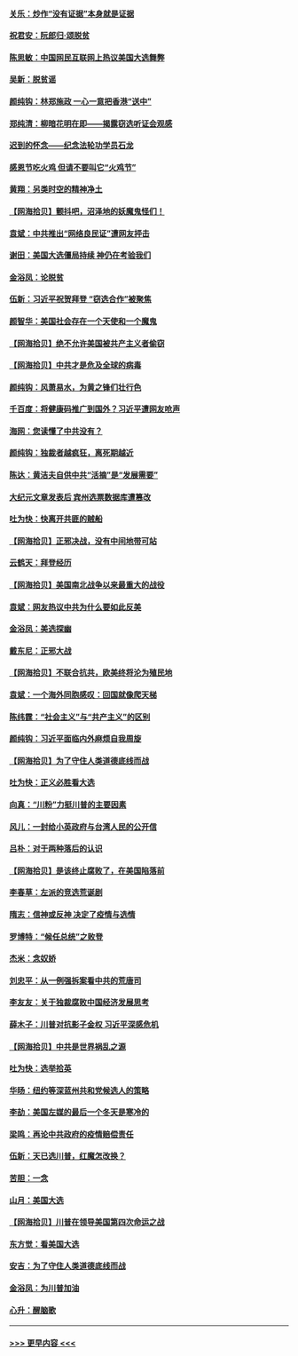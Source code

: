 #### [关乐：炒作“没有证据”本身就是证据](../pages/nsc993/n12583146.md?t=11300502) 
#### [祝君安：阮郎归‧颂脱贫](../pages/nsc993/n12583119.md?t=11300502) 
#### [陈思敏：中国网民互联网上热议美国大选舞弊](../pages/nsc993/n12582845.md?t=11300502) 
#### [吴新：脱贫谣](../pages/nsc993/n12580839.md?t=11300502) 
#### [颜纯钩：林郑施政 一心一意把香港“送中”](../pages/nsc993/n12580805.md?t=11300502) 
#### [郑纯清：柳暗花明在即——揭露窃选听证会观感](../pages/nsc993/n12580795.md?t=11300502) 
#### [迟到的怀念——纪念法轮功学员石龙](../pages/nsc993/n12580245.md?t=11300502) 
#### [感恩节吃火鸡  但请不要叫它“火鸡节”](../pages/nsc993/n12580252.md?t=11300502) 
#### [黄翔：另类时空的精神净土](../pages/nsc993/n12578638.md?t=11300502) 
#### [【网海拾贝】颤抖吧，沼泽地的妖魔鬼怪们！](../pages/nsc993/n12578552.md?t=11300502) 
#### [袁斌：中共推出“网络良民证”遭网友抨击](../pages/nsc993/n12578511.md?t=11300502) 
#### [谢田：美国大选僵局持续 神仍在考验我们](../pages/nsc993/n12577432.md?t=11300502) 
#### [金浴凤：论脱贫](../pages/nsc993/n12576386.md?t=11300502) 
#### [伍新：习近平祝贺拜登 “窃选合作”被聚焦](../pages/nsc993/n12576358.md?t=11300502) 
#### [颜智华：美国社会存在一个天使和一个魔鬼](../pages/nsc993/n12574299.md?t=11300502) 
#### [【网海拾贝】绝不允许美国被共产主义者偷窃](../pages/nsc993/n12573396.md?t=11300502) 
#### [【网海拾贝】中共才是危及全球的病毒](../pages/nsc993/n12571204.md?t=11300502) 
#### [颜纯钩：风萧易水，为黄之锋们壮行色](../pages/nsc993/n12571487.md?t=11300502) 
#### [千百度：将健康码推广到国外？习近平遭网友呛声](../pages/nsc993/n12570808.md?t=11300502) 
#### [海网：您读懂了中共没有？](../pages/nsc993/n12570487.md?t=11300502) 
#### [颜纯钩：独裁者越疯狂，离死期越近](../pages/nsc993/n12569055.md?t=11300502) 
#### [陈达：黄洁夫自供中共“活摘”是“发展需要”](../pages/nsc993/n12568541.md?t=11300502) 
#### [大纪元文章发表后 宾州选票数据库遭篡改](../pages/nsc993/n12568105.md?t=11300502) 
#### [吐为快：快离开共匪的贼船](../pages/nsc993/n12568462.md?t=11300502) 
#### [【网海拾贝】正邪决战，没有中间地带可站](../pages/nsc993/n12568439.md?t=11300502) 
#### [云鹤天：拜登经历](../pages/nsc993/n12567294.md?t=11300502) 
#### [【网海拾贝】美国南北战争以来最重大的战役](../pages/nsc993/n12567247.md?t=11300502) 
#### [袁斌：网友热议中共为什么要如此反美](../pages/nsc993/n12567162.md?t=11300502) 
#### [金浴凤：美选探幽](../pages/nsc993/n12567147.md?t=11300502) 
#### [戴东尼：正邪大战](../pages/nsc993/n12567033.md?t=11300502) 
#### [【网海拾贝】不联合抗共，欧美终将沦为殖民地](../pages/nsc993/n12565068.md?t=11300502) 
#### [袁斌：一个海外同胞感叹：回国就像爬天梯](../pages/nsc993/n12564986.md?t=11300502) 
#### [陈纬霆：“社会主义”与“共产主义”的区别](../pages/nsc993/n12562417.md?t=11300502) 
#### [颜纯钩：习近平面临内外麻烦自我周旋](../pages/nsc993/n12563356.md?t=11300502) 
#### [【网海拾贝】为了守住人类道德底线而战](../pages/nsc993/n12562542.md?t=11300502) 
#### [吐为快：正义必胜看大选](../pages/nsc993/n12561967.md?t=11300502) 
#### [向真：“川粉”力挺川普的主要因素](../pages/nsc993/n12560774.md?t=11300502) 
#### [风儿：一封给小英政府与台湾人民的公开信](../pages/nsc993/n12560581.md?t=11300502) 
#### [吕朴：对于两种落后的认识](../pages/nsc993/n12560492.md?t=11300502) 
#### [【网海拾贝】是该终止腐败了，在美国陷落前](../pages/nsc993/n12559936.md?t=11300502) 
#### [李春草：左派的竞选荒诞剧](../pages/nsc993/n12558380.md?t=11300502) 
#### [隋志：信神或反神 决定了疫情与选情](../pages/nsc993/n12558255.md?t=11300502) 
#### [罗博特：“候任总统”之败登](../pages/nsc993/n12558189.md?t=11300502) 
#### [杰米：念奴娇](../pages/nsc993/n12558174.md?t=11300502) 
#### [刘忠平：从一例强拆案看中共的荒唐司](../pages/nsc993/n12558036.md?t=11300502) 
#### [李友友：关于独裁腐败中国经济发展思考](../pages/nsc993/n12558004.md?t=11300502) 
#### [薛木子：川普对抗影子金权 习近平深感危机](../pages/nsc993/n12557342.md?t=11300502) 
#### [【网海拾贝】中共是世界祸乱之源](../pages/nsc993/n12555353.md?t=11300502) 
#### [吐为快：选举拾英](../pages/nsc993/n12555041.md?t=11300502) 
#### [华旸：纽约等深蓝州共和党候选人的策略](../pages/nsc993/n12554309.md?t=11300502) 
#### [李劼：美国左媒的最后一个冬天是寒冷的](../pages/nsc993/n12552947.md?t=11300502) 
#### [梁鸣：再论中共政府的疫情赔偿责任](../pages/nsc993/n12553012.md?t=11300502) 
#### [伍新：天已选川普，红魔怎改换？](../pages/nsc993/n12552970.md?t=11300502) 
#### [苦胆：一念](../pages/nsc993/n12552957.md?t=11300502) 
#### [山月：美国大选](../pages/nsc993/n12552446.md?t=11300502) 
#### [【网海拾贝】川普在领导美国第四次命运之战](../pages/nsc993/n12551973.md?t=11300502) 
#### [东方觉：看美国大选](../pages/nsc993/n12551647.md?t=11300502) 
#### [安吉：为了守住人类道德底线而战](../pages/nsc993/n12551111.md?t=11300502) 
#### [金浴凤：为川普加油](../pages/nsc993/n12551085.md?t=11300502) 
#### [心升：醒脑歌](../pages/nsc993/n12550984.md?t=11300502) 

----
#### [ >>> 更早内容 <<< ](../indexes/nsc993-earlier.md)
